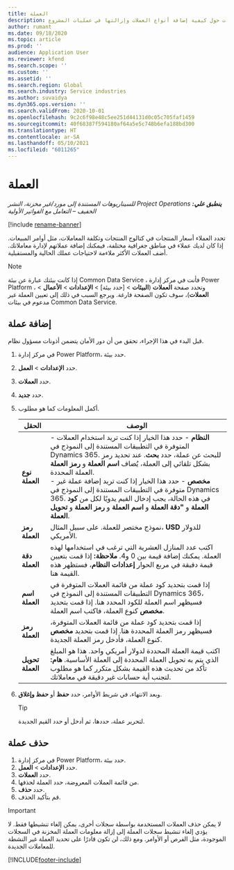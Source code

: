 ```yaml
---
title: ‏‏العملة
description: يقدم هذا الموضوع معلومات حول كيفية إضافة أنواع العملات وإزالتها في عمليات المشروع.
author: rumant
ms.date: 09/18/2020
ms.topic: article
ms.prod: ''
audience: Application User
ms.reviewer: kfend
ms.search.scope: ''
ms.custom: ''
ms.assetid: ''
ms.search.region: Global
ms.search.industry: Service industries
ms.author: suvaidya
ms.dyn365.ops.version: ''
ms.search.validFrom: 2020-10-01
ms.openlocfilehash: 9c2c6f98e48c5ee251d44131d0c05c705faf1459
ms.sourcegitcommit: 40f68387f594180af64a5e5c748b6efa188bd300
ms.translationtype: HT
ms.contentlocale: ar-SA
ms.lasthandoff: 05/10/2021
ms.locfileid: "6011265"
---
```

# <a name="currency"></a>‏‏العملة

_**ينطبق علي:** ‏‫Project Operations للسيناريوهات المستندة إلى مورد/غير مخزنة‬، ‏‫النشر الخفيف – التعامل مع الفواتير الأولية‬_

[!include [rename-banner](~/includes/cc-data-platform-banner.md)]

تحدد العملاء أسعار المنتجات في كتالوج المنتجات وتكلفة المعاملات، مثل أوامر المبيعات. إذا كان لديك عملاء في مناطق جغرافية مختلفة، فيمكنك إضافة عملاتهم لإدارة معاملاتك. أضف العملات الأكثر ملاءمة لاحتياجات عملك الحالية والمستقبلية.  

> [!NOTE]
> إذا كانت بيئتك عبارة عن بيئة Common Data Service ، فأنت في مركز إدارة Power Platform ، وتحدد صفحة **العملات** (**البيئات** > [حدد بيئة] > **الإعدادات** > **الأعمال** > **العملات**)، سوف تكون الصفحة فارغة. ويرجع السبب في ذلك إلى تعيين العملة غير مدعوم في بيئات Common Data Service.

## <a name="add-a-currency"></a>إضافة عملة  
قبل البدء في هذا الإجراء، تحقق من أن دور الأمان يتضمن أذونات مسؤول نظام. 

1. في مركز إدارة Power Platform، حدد بيئة. 
2. حدد **الإعدادات** > **العمل**.
3. حدد **العملات**.  
4. حدد **جديد**.  
5. أكمل المعلومات كما هو مطلوب.  


   |          الحقل          |                                                                                                                                                                                                                                                                                                                                                                            الوصف                                                                                                                                                                                                                                                                                                                                                                            |
   |-------------------------|-------------------------------------------------------------------------------------------------------------------------------------------------------------------------------------------------------------------------------------------------------------------------------------------------------------------------------------------------------------------------------------------------------------------------------------------------------------------------------------------------------------------------------------------------------------------------------------------------------------------------------------------------------------------------------------------------------------------------------------------------------------------|
   |    **نوع العملة**    | - **النظام** - حدد هذا الخيار إذا كنت تريد استخدام العملات المتوفرة في التطبيقات المستندة إلى النموذج في Dynamics 365. للبحث عن عملة، حدد **بحث**. عند تحديد رمز العملة، يُضاف **اسم العملة** و **رمز العملة‏‎** بشكل تلقائي إلى العملة المحددة.<br />- **مخصص** - حدد هذا الخيار إذا كنت تريد إضافة عملة غير متوفرة في التطبيقات المستندة إلى النموذج في Dynamics 365. في هذه الحالة، يجب إدخال القيم يدويًا لكل من **كود العملة** و **"دقة العملة** و **اسم العملة** و **رمز العملة** و **تحويل العملة**. |
   |    **رمز العملة**    |                                                                                                                                                                                                                                                                                                                                            نموذج مختصر للعملة. على سبيل المثال، **USD** للدولار الأمريكي.                                                                                                                                                                                                                                                                                                                                            |
   | **دقة العملة**  |                                                                                                                                                                                  اكتب عدد المنازل العشرية التي ترغب في استخدامها لهذه العملة.  يمكنك إضافة قيمة بين 0 و4. **ملاحظة:**  إذا قمت بتعيين قيمة دقيقة في مربع الحوار **إعدادات النظام**، فستظهر هذه القيمة هنا.                                                                                                                                                                                  |
   |    **اسم العملة**    |                                                                                                                                                                                                                                         إذا قمت بتحديد كود عملة من قائمة العملات المتوفرة في التطبيقات المستندة إلى النموذج في Dynamics 365، فسيظهر اسم العملة للكود المحدد هنا. إذا قمت بتحديد **مخصص** كنوع العملة، فاكتب اسم العملة.                                                                                                                                                                                                                                          |
   |   **رمز العملة**   |                                                                                                                                                                                                                                                                      إذا قمت بتحديد كود عملة من قائمة العملات المتوفرة، فسيظهر رمز العملة المحددة هنا. إذا قمت بتحديد **مخصص** كنوع العملة، فأدخل رمز العملة الجديدة.                                                                                                                                                                                                                                                                       |
   | **تحويل العملة** |                                                                                                                                                                                                                                     اكتب قيمة العملة المحددة لدولار أمريكي واحد. هذا هو المبلغ الذي يتم به تحويل العملة المحددة إلى العملة الأساسية. **هام:**  تأكد من تحديث هذه القيمة بشكل متكرر كما هو مطلوب لتجنب أية حسابات غير دقيقة في معاملاتك.                                                                                                                                                                                                                                      |


6. وبعد الانتهاء، في شريط الأوامر، حدد **حفظ** أو **حفظ وإغلاق**.  

   > [!TIP]
   >  لتحرير عملة، حددها، ثم أدخل أو حدد القيم الجديدة.  

## <a name="delete-a-currency"></a>حذف عملة  

1. في مركز إدارة Power Platform، حدد بيئة. 
2. حدد **الإعدادات** > **العمل**.
3. حدد **العملات**.  
4. من قائمة العملات المعروضة، حدد العملة لحذفها.  
5. حدد **حذف**.  
6. قم بتأكيد الحذف.  

> [!IMPORTANT]
>  لا يمكن حذف العملات المستخدمة بواسطة سجلات أخرى، يمكن إلغاء تنشيطها فقط. لا يؤدي إلغاء تنشيط سجلات العملة إلى إزالة معلومات العملة المخزنة في السجلات الموجودة، مثل الفرص أو الأوامر. ومع ذلك، لن تكون قادرًا على تحديد العملة غير النشطة للمعاملات الجديدة.  


[!INCLUDE[footer-include](../includes/footer-banner.md)]